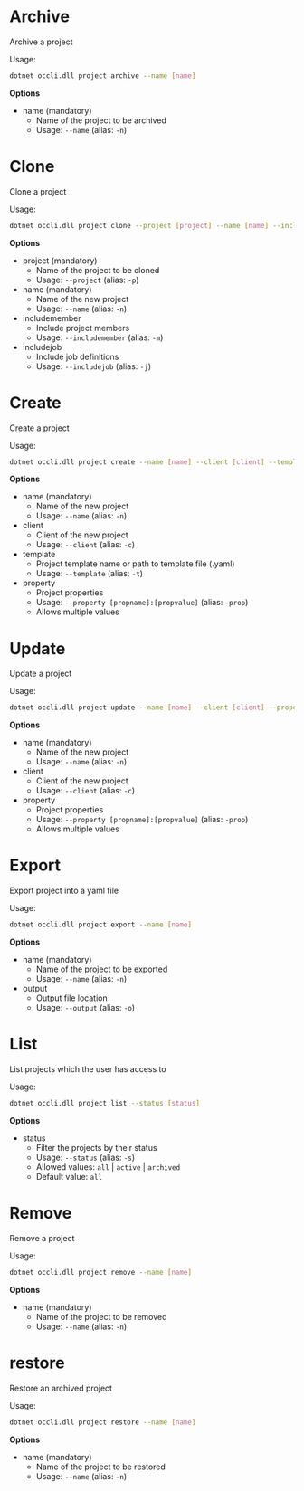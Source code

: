 # Archive

Archive a project

Usage: 
```sh
dotnet occli.dll project archive --name [name]
```

**Options**
* name (mandatory)
    * Name of the project to be archived
    * Usage: `--name` (alias: `-n`)

# Clone
Clone a project

Usage: 
```sh
dotnet occli.dll project clone --project [project] --name [name] --includemember --includejob
```

**Options**
* project (mandatory)
    * Name of the project to be cloned
    * Usage: `--project` (alias: `-p`)
* name (mandatory)
    * Name of the new project
    * Usage: `--name` (alias: `-n`)
* includemember
    * Include project members
    * Usage: `--includemember` (alias: `-m`)
* includejob
    * Include job definitions
    * Usage: `--includejob` (alias: `-j`)

# Create
Create a project

Usage: 
```sh
dotnet occli.dll project create --name [name] --client [client] --template [template] --property [propname]:[propvalue]
```

**Options**
* name (mandatory)
    * Name of the new project
    * Usage: `--name` (alias: `-n`)
* client
    * Client of the new project
    * Usage: `--client` (alias: `-c`)
* template
    * Project template name or path to template file (.yaml)
    * Usage: `--template` (alias: `-t`)
* property
    * Project properties
    * Usage: `--property [propname]:[propvalue]` (alias: `-prop`)
    * Allows multiple values

# Update
Update a project

Usage: 
```sh
dotnet occli.dll project update --name [name] --client [client] --property [propname]:[propvalue]
```

**Options**
* name (mandatory)
    * Name of the new project
    * Usage: `--name` (alias: `-n`)
* client
    * Client of the new project
    * Usage: `--client` (alias: `-c`)
* property
    * Project properties
    * Usage: `--property [propname]:[propvalue]` (alias: `-prop`)
    * Allows multiple values

# Export
Export project into a yaml file

Usage: 
```sh
dotnet occli.dll project export --name [name]
```

**Options**
* name (mandatory)
    * Name of the project to be exported
    * Usage: `--name` (alias: `-n`)
* output
    * Output file location
    * Usage: `--output` (alias: `-o`)

# List
List projects which the user has access to

Usage: 
```sh
dotnet occli.dll project list --status [status]
```

**Options**
* status
    * Filter the projects by their status
    * Usage: `--status` (alias: `-s`)
    * Allowed values: `all` | `active` | `archived`
    * Default value: `all`

# Remove
Remove a project

Usage: 
```sh
dotnet occli.dll project remove --name [name]
```

**Options**
* name (mandatory)
    * Name of the project to be removed
    * Usage: `--name` (alias: `-n`)

# restore
Restore an archived project

Usage: 
```sh
dotnet occli.dll project restore --name [name]
```

**Options**
* name (mandatory)
    * Name of the project to be restored
    * Usage: `--name` (alias: `-n`)
